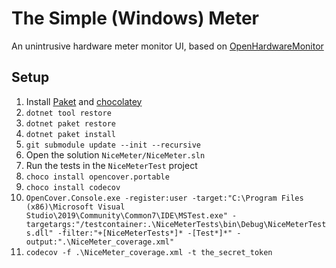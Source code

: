 # The Simple (Windows) Meter

An unintrusive hardware meter monitor UI, based on [OpenHardwareMonitor](https://openhardwaremonitor.org/)

## Setup
1. Install [Paket](https://fsprojects.github.io/Paket/get-started.html#NET-Core-preferred) and [chocolatey](https://chocolatey.org/install#individual)
1. `dotnet tool restore`
1. `dotnet paket restore`
1. `dotnet paket install`
1. `git submodule update --init --recursive`
1. Open the solution `NiceMeter/NiceMeter.sln`
1. Run the tests in the `NiceMeterTest` project
1. `choco install opencover.portable`
1. `choco install codecov`
1. `OpenCover.Console.exe -register:user -target:"C:\Program Files (x86)\Microsoft Visual Studio\2019\Community\Common7\IDE\MSTest.exe" -targetargs:"/testcontainer:.\NiceMeterTests\bin\Debug\NiceMeterTests.dll" -filter:"+[NiceMeterTests*]* -[Test*]*" -output:".\NiceMeter_coverage.xml"`
1. `codecov -f .\NiceMeter_coverage.xml -t the_secret_token`
